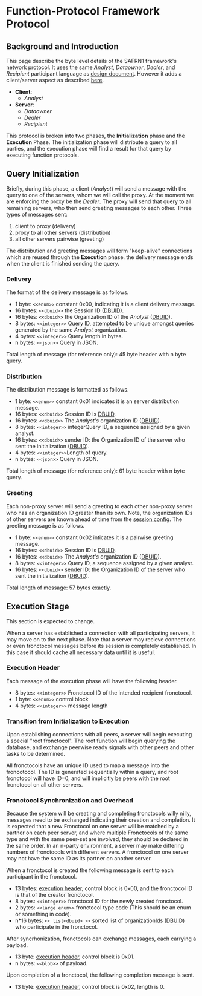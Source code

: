 # Function-Protocol Framework Protocol
## Background and Introduction
This page describe the byte level details of the SAFRN1 framework's network protocol.
It uses the same _Analyst_, _Dataowner_, _Dealer_, and _Recipient_ participant language as [design document](/doc/wiki/design.md).
However it adds a client/server aspect as described [here](/doc/wiki/design/detail.md#safrn-executable-invocation).
 - **Client**:
   - _Analyst_
 - **Server**:
   - _Dataowner_
   - _Dealer_
   - _Recipient_

This protocol is broken into two phases, the **Initialization** phase and the **Execution** Phase.
The initialization phase will distribute a query to all parties, and the execution phase will find a result for that query by executing function protocols.

## Query Initialization
Briefly, during this phase, a client (_Analyst_) will send a message with the query to one of the servers, whom we will call the proxy.
At the moment we are enforcing the proxy be the _Dealer_.
The proxy will send that query to all remaining servers, who then send greeting messages to each other.
Three types of messages sent:
 1. client to proxy (delivery)
 2. proxy to all other servers (distribution)
 3. all other servers pairwise (greeting)

The distribution and greeting messages will form "keep-alive" connections which are reused through the **Execution** phase.
the delivery message ends when the client is finished sending the query.

### Delivery
The format of the delivery message is as follows.

 - 1 byte: ``<<enum>>`` constant 0x00, indicating it is a client delivery message.
 - 16 bytes: ``<<dbuid>>`` the Session ID ([DBUID](/doc/wiki/json-schemas/dbuid.md)).
 - 16 bytes: ``<<dbuid>>`` the Organization ID of the _Analyst_ ([DBUID](/doc/wiki/json-schemas/dbuid.md)).
 - 8 bytes: ``<<integer>>`` Query ID, attempted to be unique amongst queries generated by the same _Analyst_ organization.
 - 4 bytes: ``<<integer>>`` Query length in bytes.
 - n bytes: ``<<json>>`` Query in JSON.

Total length of message (for reference only): 45 byte header with n byte query.

### Distribution
The distribution message is formatted as follows.

 - 1 byte: ``<<enum>>`` constant 0x01 indicates it is an server distribution message.
 - 16 bytes: ``<<dbuid>>`` Session ID is [DBUID](/doc/wiki/json-schemas/dbuid.md).
 - 16 bytes: ``<<dbuid>>`` The _Analyst's_ organization ID ([DBUID](/doc/wiki/json-schemas/dbuid.md)).
 - 8 bytes: ``<<integer>>`` integerQuery ID, a sequence assigned by a given analyst.
 - 16 bytes: ``<<dbuid>>`` sender ID: the Organization ID of the server who sent the initialization ([DBUID](/doc/wiki/json-schemas/dbuid.md)).
 - 4 bytes: ``<<integer>>``Length of query.
 - n bytes: ``<<json>>`` Query in JSON.

Total length of message (for reference only): 61 byte header with n byte query.

### Greeting
Each non-proxy server will send a greeting to each other non-proxy server who has an organization ID greater than its own.
Note, the organization IDs of other servers are known ahead of time from the [session config](/doc/wiki/json-schemas/session-config.md).
The greeting message is as follows.

 - 1 byte: ``<<enum>>`` constant 0x02 inticates it is a pairwise greeting message.
 - 16 bytes: ``<<dbuid>>`` Session ID is [DBUID](/doc/wiki/json-schemas/dbuid.md).
 - 16 bytes: ``<<dbuid>>`` The _Analyst's_ organization ID ([DBUID](/doc/wiki/json-schemas/dbuid.md)).
 - 8 bytes: ``<<integer>>`` Query ID, a sequence assigned by a given analyst.
 - 16 bytes: ``<<dbuid>>`` sender ID: the Organization ID of the server who sent the initialization ([DBUID](/doc/wiki/json-schemas/dbuid.md)).

Total length of message: 57 bytes exactly.

## Execution Stage
This section is expected to change.

When a server has established a connection with all participating servers, It may move on to the next phase.
Note that a server may recieve connections or even fronctocol messages before its session is completely established.
In this case it should cache all necessary data until it is useful.

### Execution Header
Each message of the execution phase will have the following header.

 - 8 bytes: ``<<integer>>`` Fronctocol ID of the intended recipient fronctocol.
 - 1 byte: ``<<enum>>`` control block
 - 4 bytes: ``<<integer>>`` message length

### Transition from Initialization to Execution

Upon establishing connections with all peers, a server will begin executing a special "root fronctocol".
The root function will begin querying the database, and exchange peerwise ready signals with other peers and other tasks to be determined.

All fronctocols have an unique ID used to map a message into the froncotocol.
The ID is generated sequentially within a query, and root fronctocol will have ID=0, and will implicitly be peers with the root fronctocol on all other servers.

### Fronctocol Synchronization and Overhead

Because the system will be creating and completing fronctocols willy nilly, messages need to be exchanged indicating their creation and completion.
It is expected that a new Fronctocol on one server will be matched by a partner on each peer server, and where multiple Fronctocols of the same type and with the same peer-set are involved, they should be declared in the same order.
In an n-party environment, a server may make differing numbers of fronctocols with different servers.
A fronctocol on one server may not have the same ID as its partner on another server.

When a fronctocol is created the following message is sent to each participant in the fronctocol.

 - 13 bytes: [execution header](#execution-header), control block is 0x00, and the fronctocol ID is that of the creator fronctocol.
 - 8 bytes: ``<<integer>>`` fronctocol ID for the newly created fronctocol.
 - 2 bytes: ``<<large enum>>`` fronctocol type code (This should be an enum or something in code).
 - n*16 bytes: ``<< list<dbuid> >>`` sorted list of organizationIds ([DBUID](/doc/wiki/json-schemas/dbuid.md)) who participate in the fronctocol.

After syncrhonization, fronctocols can exchange messages, each carrying a payload.

 - 13 byte: [execution header](#execution-header), control block is 0x01.
 - n bytes: ``<<blob>>`` of payload.

Upon completion of a fronctocol, the following completion message is sent.

 - 13 byte: [execution header](#execution-header), control block is 0x02, length is 0.
